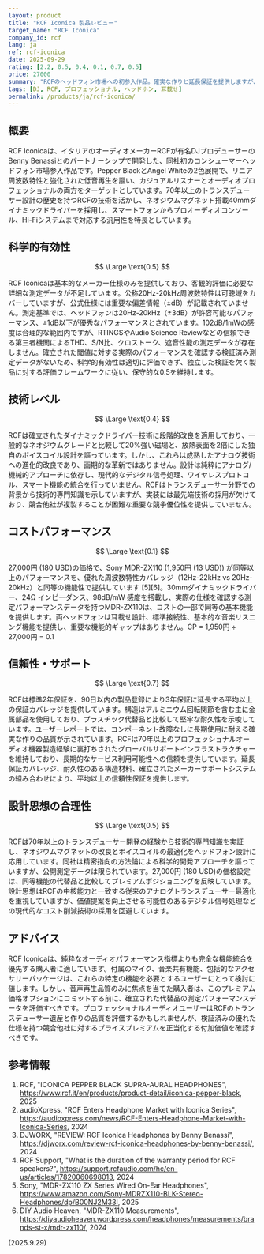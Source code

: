 ```yaml
---
layout: product
title: "RCF Iconica 製品レビュー"
target_name: "RCF Iconica"
company_id: rcf
lang: ja
ref: rcf-iconica
date: 2025-09-29
rating: [2.2, 0.5, 0.4, 0.1, 0.7, 0.5]
price: 27000
summary: "RCFのヘッドフォン市場への初参入作品。確実な作りと延長保証を提供しますが、透明性のある測定データの不足と既存代替品に対する競争力のある価格設定に課題があります。"
tags: [DJ, RCF, プロフェッショナル, ヘッドホン, 耳載せ]
permalink: /products/ja/rcf-iconica/
---
```

## 概要

RCF Iconicaは、イタリアのオーディオメーカーRCFが有名DJプロデューサーのBenny Benassiとのパートナーシップで開発した、同社初のコンシューマーヘッドフォン市場参入作品です。Pepper BlackとAngel Whiteの2色展開で、リニア周波数特性と強化された低音再生を謳い、カジュアルリスナーとオーディオプロフェッショナルの両方をターゲットとしています。70年以上のトランスデューサー設計の歴史を持つRCFの技術を活かし、ネオジウムマグネット搭載40mmダイナミックドライバーを採用し、スマートフォンからプロオーディオコンソール、Hi-Fiシステムまで対応する汎用性を特長としています。

## 科学的有効性

$$ \Large \text{0.5} $$

RCF Iconicaは基本的なメーカー仕様のみを提供しており、客観的評価に必要な詳細な測定データが不足しています。公称20Hz-20kHz周波数特性は可聴域をカバーしていますが、公式仕様には重要な偏差情報（±dB）が記載されていません。測定基準では、ヘッドフォンは20Hz-20kHz（±3dB）が許容可能なパフォーマンス、±1dB以下が優秀なパフォーマンスとされています。102dB/1mWの感度は合理的な範囲内ですが、RTINGSやAudio Science Reviewなどの信頼できる第三者機関によるTHD、S/N比、クロストーク、遮音性能の測定データが存在しません。確立された閾値に対する実際のパフォーマンスを確認する検証済み測定データがないため、科学的有効性は適切に評価できず、独立した検証を欠く製品に対する評価フレームワークに従い、保守的な0.5を維持します。

## 技術レベル

$$ \Large \text{0.4} $$

RCFは確立されたダイナミックドライバー技術に段階的改良を適用しており、一般的なネオジウムグレードと比較して20%強い磁場と、放熱表面を2倍にした独自のボイスコイル設計を謳っています。しかし、これらは成熟したアナログ技術への進化的改良であり、画期的な革新ではありません。設計は純粋にアナログ/機械的アプローチに依存し、現代的なデジタル信号処理、ワイヤレスプロトコル、スマート機能の統合を行っていません。RCFはトランスデューサー分野での背景から技術的専門知識を示していますが、実装には最先端技術の採用が欠けており、競合他社が複製することが困難な重要な競争優位性を提供していません。

## コストパフォーマンス

$$ \Large \text{0.1} $$

27,000円 (180 USD)の価格で、Sony MDR-ZX110 (1,950円 (13 USD)) が同等以上のパフォーマンスを、優れた周波数特性カバレッジ（12Hz-22kHz vs 20Hz-20kHz）と同等の機能性で提供しています [5][6]。30mmダイナミックドライバー、24Ω インピーダンス、98dB/mW 感度を搭載し、実際の仕様を確認する測定パフォーマンスデータを持つMDR-ZX110は、コストの一部で同等の基本機能を提供します。両ヘッドフォンは耳載せ設計、標準接続性、基本的な音楽リスニング機能を提供し、重要な機能的ギャップはありません。CP = 1,950円 ÷ 27,000円 = 0.1

## 信頼性・サポート

$$ \Large \text{0.7} $$

RCFは標準2年保証を、90日以内の製品登録により3年保証に延長する平均以上の保証カバレッジを提供しています。構造はアルミニウム回転関節を含む主に金属部品を使用しており、プラスチック代替品と比較して堅牢な耐久性を示唆しています。ユーザーレポートでは、コンポーネント故障なしに長期使用に耐える確実な作りの品質が示されています。RCFは70年以上のプロフェッショナルオーディオ機器製造経験に裏打ちされたグローバルサポートインフラストラクチャーを維持しており、長期的なサービス利用可能性への信頼を提供しています。延長保証カバレッジ、耐久性のある構造材料、確立されたメーカーサポートシステムの組み合わせにより、平均以上の信頼性保証を提供します。

## 設計思想の合理性

$$ \Large \text{0.5} $$

RCFは70年以上のトランスデューサー開発の経験から技術的専門知識を実証し、ネオジウムマグネットの改良とボイスコイルの最適化をヘッドフォン設計に応用しています。同社は精密指向の方法論による科学的開発アプローチを謳っていますが、公開測定データは限られています。27,000円 (180 USD)の価格設定は、同等機能の代替品と比較してプレミアムポジショニングを反映しています。設計思想はRCFの中核能力と一致する従来のアナログトランスデューサー最適化を重視していますが、価値提案を向上させる可能性のあるデジタル信号処理などの現代的なコスト削減技術の採用を回避しています。

## アドバイス

RCF Iconicaは、純粋なオーディオパフォーマンス指標よりも完全な機能統合を優先する購入者に適しています。付属のマイク、音楽共有機能、包括的なアクセサリーパッケージは、これらの特定の機能を必要とするユーザーにとって検討に値します。しかし、音声再生品質のみに焦点を当てた購入者は、このプレミアム価格オプションにコミットする前に、確立された代替品の測定パフォーマンスデータを評価すべきです。プロフェッショナルオーディオユーザーはRCFのトランスデューサー遺産と作りの品質を評価するかもしれませんが、検証済みの優れた仕様を持つ競合他社に対するプライスプレミアムを正当化する付加価値を確認すべきです。

## 参考情報

1. RCF, "ICONICA PEPPER BLACK SUPRA-AURAL HEADPHONES", https://www.rcf.it/en/products/product-detail/iconica-pepper-black, 2025
2. audioXpress, "RCF Enters Headphone Market with Iconica Series", https://audioxpress.com/news/RCF-Enters-Headphone-Market-with-Iconica-Series, 2024
3. DJWORX, "REVIEW: RCF Iconica Headphones by Benny Benassi", https://djworx.com/review-rcf-iconica-headphones-by-benny-benassi/, 2024
4. RCF Support, "What is the duration of the warranty period for RCF speakers?", https://support.rcfaudio.com/hc/en-us/articles/17820060698013, 2024
5. Sony, "MDR-ZX110 ZX Series Wired On-Ear Headphones", https://www.amazon.com/Sony-MDRZX110-BLK-Stereo-Headphones/dp/B00NJ2M33I, 2025
6. DIY Audio Heaven, "MDR-ZX110 Measurements", https://diyaudioheaven.wordpress.com/headphones/measurements/brands-st-x/mdr-zx110/, 2024

(2025.9.29)